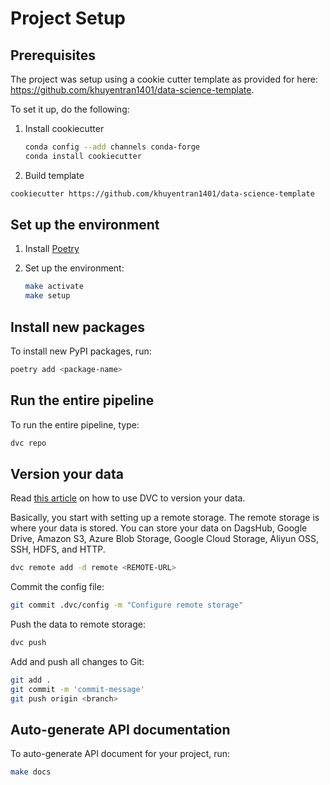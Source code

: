 # Project Setup

## Prerequisites

The project was setup using a cookie cutter template as provided for here:
<https://github.com/khuyentran1401/data-science-template>.

To set it up, do the following:

1. Install cookiecutter

    ```bash
    conda config --add channels conda-forge
    conda install cookiecutter
    ```

1. Build template

  ```bash
  cookiecutter https://github.com/khuyentran1401/data-science-template
  ```
## Set up the environment

1. Install [Poetry](https://python-poetry.org/docs/#installation)
2. Set up the environment:

    ```bash
    make activate
    make setup
    ```

## Install new packages

To install new PyPI packages, run:

```bash
poetry add <package-name>
```

## Run the entire pipeline

To run the entire pipeline, type:

```bash
dvc repo
```

## Version your data

Read [this article](https://towardsdatascience.com/introduction-to-dvc-data-version-control-tool-for-machine-learning-projects-7cb49c229fe0) on how to use DVC to version your data.

Basically, you start with setting up a remote storage. The remote storage is where your data is stored. You can store your data on DagsHub, Google Drive, Amazon S3, Azure Blob Storage, Google Cloud Storage, Aliyun OSS, SSH, HDFS, and HTTP.

```bash
dvc remote add -d remote <REMOTE-URL>
```

Commit the config file:

```bash
git commit .dvc/config -m "Configure remote storage"
```

Push the data to remote storage:

```bash
dvc push 
```

Add and push all changes to Git:

```bash
git add .
git commit -m 'commit-message'
git push origin <branch>
```

## Auto-generate API documentation

To auto-generate API document for your project, run:

```bash
make docs
```
